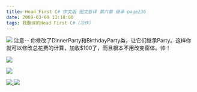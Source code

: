 ```yaml
---
title: Head First C# 中文版 图文皆译 第六章 继承 page236
date: 2009-03-09 13:18:00
tags: 我翻译的Head First C#（习作）
---
```

![](https://p-blog.csdn.net/images/p_blog_csdn_net/cuipengfei1/EntryImages/20090309/2009-03-09_13-02-21.jpg) 注意--
你修改了DinnerParty和BirthdayParty类，让它们继承Party。这样你就可以修改总花费的计算，加收$100了，而且根本不用改变窗体。帅！

![](https://p-blog.csdn.net/images/p_blog_csdn_net/cuipengfei1/EntryImages/20090309/2009-03-09_13-06-19.jpg)

![](https://p-blog.csdn.net/images/p_blog_csdn_net/cuipengfei1/EntryImages/20090309/2009-03-09_13-06-35.jpg)



[ ![](https://profile.csdnimg.cn/5/2/5/3_cuipengfei1)
![](https://g.csdnimg.cn/static/user-reg-year/1x/11.png)
](https://blog.csdn.net/cuipengfei1)





